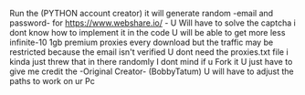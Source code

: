 Run the (PYTHON account creator) it will generate random -email and password- for https://www.webshare.io/ - U Will have to solve the captcha i dont know how to implement it in the code U will be able to get more less infinite-10 1gb premium proxies every download but the traffic may be restricted because the email isn't verified
U dont need the proxies.txt file i kinda just threw that in there randomly
I dont mind if u Fork it U just have to give me credit the -Original Creator- (BobbyTatum)
U will have to adjust the paths to work  on ur Pc 
